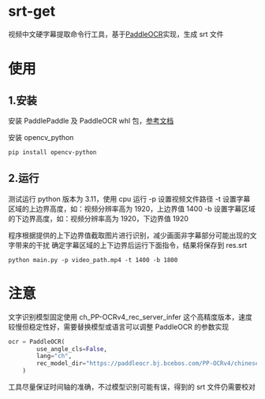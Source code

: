 # srt-get

视频中文硬字幕提取命令行工具，基于[PaddleOCR](https://github.com/PaddlePaddle/PaddleOCR)实现，生成 srt 文件

# 使用

## 1.安装

安装 PaddlePaddle 及 PaddleOCR whl 包，[参考文档](https://github.com/PaddlePaddle/PaddleOCR/blob/main/doc/doc_ch/quickstart.md)

安装 opencv_python

```shell
pip install opencv-python
```

## 2.运行

测试运行 python 版本为 3.11，使用 cpu 运行
-p 设置视频文件路径
-t 设置字幕区域的上边界高度，如：视频分辨率高为 1920，上边界值 1400
-b 设置字幕区域的下边界高度，如：视频分辨率高为 1920，下边界值 1920

程序根据提供的上下边界值截取图片进行识别，减少画面非字幕部分可能出现的文字带来的干扰
确定字幕区域的上下边界后运行下面指令，结果将保存到 res.srt

```shell
python main.py -p video_path.mp4 -t 1400 -b 1800
```

# 注意

文字识别模型固定使用 ch_PP-OCRv4_rec_server_infer 这个高精度版本，速度较慢但稳定性好，需要替换模型或语言可以调整 PaddleOCR 的参数实现

```python
ocr = PaddleOCR(
        use_angle_cls=False,
        lang="ch",
        rec_model_dir="https://paddleocr.bj.bcebos.com/PP-OCRv4/chinese/ch_PP-OCRv4_rec_server_infer.tar",
    )
```

工具尽量保证时间轴的准确，不过模型识别可能有误，得到的 srt 文件仍需要校对
